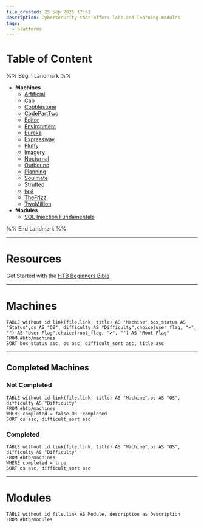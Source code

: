 ```yaml
---
file_created: 25 Sep 2025 17:53
description: Cybersecurity that offers labs and learning modules
tags:
  - platforms
---
```

# Table of Content
%% Begin Landmark %%
- **Machines**
	- [Artificial](<./Machines/Artificial.md>)
	- [Cap](<./Machines/Cap.md>)
	- [Cobblestone](<./Machines/Cobblestone.md>)
	- [CodePartTwo](<./Machines/CodePartTwo.md>)
	- [Editor](<./Machines/Editor.md>)
	- [Environment](<./Machines/Environment.md>)
	- [Eureka](<./Machines/Eureka.md>)
	- [Expressway](<./Machines/Expressway.md>)
	- [Fluffy](<./Machines/Fluffy.md>)
	- [Imagery](<./Machines/Imagery.md>)
	- [Nocturnal](<./Machines/Nocturnal.md>)
	- [Outbound](<./Machines/Outbound.md>)
	- [Planning](<./Machines/Planning.md>)
	- [Soulmate](<./Machines/Soulmate.md>)
	- [Strutted](<./Machines/Strutted.md>)
	- [test](<./Machines/test.md>)
	- [TheFrizz](<./Machines/TheFrizz.md>)
	- [TwoMillion](<./Machines/TwoMillion.md>)
- **Modules**
	- [SQL Injection Fundamentals](<./Modules/SQL Injection Fundamentals.md>)

%% End Landmark %%

---
# Resources
Get Started with the [HTB Beginners Bible](https://www.hackthebox.com/blog/learn-to-hack-beginners-bible)

---
# Machines
```dataview
TABLE without id link(file.link, title) AS "Machine",box_status AS "Status",os AS "OS", difficulty AS "Difficulty",choice(user_flag, "✔", "") AS "User Flag",choice(root_flag, "✔", "") AS "Root Flag"
FROM #htb/machines 
SORT box_status asc, os asc, difficult_sort asc, title asc
```
---
## Completed Machines
### Not Completed
```dataview
TABLE without id link(file.link, title) AS "Machine",os AS "OS", difficulty AS "Difficulty"
FROM #htb/machines 
WHERE completed = false OR !completed
SORT os asc, difficult_sort asc
```
### Completed 
```dataview
TABLE without id link(file.link, title) AS "Machine",os AS "OS", difficulty AS "Difficulty"
FROM #htb/machines 
WHERE completed = true
SORT os asc, difficult_sort asc
```

---
# Modules
```dataview
TABLE without id file.link AS Module, description as Description
FROM #htb/modules 
```

